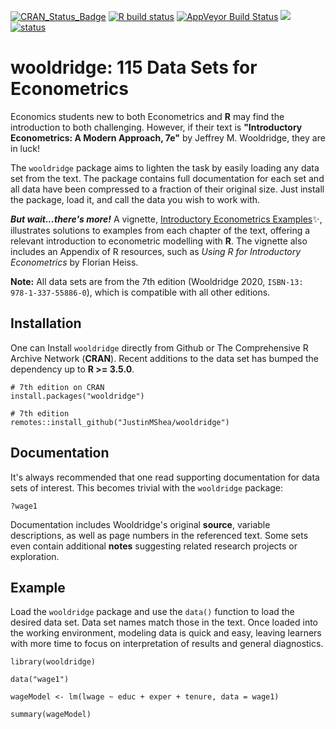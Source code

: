 

[![CRAN_Status_Badge](https://www.r-pkg.org/badges/version/wooldridge)](https://cran.r-project.org/package=wooldridge)
[![R build status](https://github.com/r-lib/actions/workflows/R-CMD-check/badge.svg)](https://github.com/JustinMShea/wooldridge/actions?workflow=R-CMD-check)
[![AppVeyor Build Status](https://ci.appveyor.com/api/projects/status/github/JustinMShea/wooldridge?branch=master&svg=true)](https://ci.appveyor.com/project/JustinMShea/wooldridge)   [![](https://cranlogs.r-pkg.org/badges/grand-total/wooldridge)](https://CRAN.R-project.org/package=wooldridge)
[![status](https://tinyverse.netlify.com/badge/wooldridge)](https://CRAN.R-project.org/package=wooldridge)

# wooldridge: 115 Data Sets for Econometrics 

Economics students new to both Econometrics and **R** may find the introduction to both challenging. However, if their text is **"Introductory Econometrics: A Modern Approach, 7e"** by Jeffrey M. Wooldridge, they are in luck!

The `wooldridge` package aims to lighten the task by easily loading any data set from the text. The package contains full documentation for each set and all data have been compressed to a fraction of their original size. Just install the package, load it, and call the data you wish to work with.

_**But wait...there's more!**_ A vignette, [Introductory Econometrics Examples](https://justinmshea.github.io/wooldridge/articles/Introductory-Econometrics-Examples.html):sparkles:, illustrates solutions to examples from each chapter of the text, offering a relevant introduction to econometric modelling with **R**. The vignette also includes an Appendix of R resources, such as *Using R for Introductory Econometrics* by Florian Heiss.

**Note:** All data sets are from the 7th edition (Wooldridge 2020, `ISBN-13: 978-1-337-55886-0`), which is compatible with all other editions.


## Installation

One can Install `wooldridge` directly from Github or The Comprehensive R Archive Network (**CRAN**). Recent additions to the data set has bumped the dependency up to **R >= 3.5.0**.

```{r}
# 7th edition on CRAN
install.packages("wooldridge")
```

```{r}
# 7th edition
remotes::install_github("JustinMShea/wooldridge")
```


## Documentation 

It's always recommended that one read supporting documentation for data sets of interest. This becomes trivial with the `wooldridge` package:

```{r}
?wage1
```

Documentation includes Wooldridge's original **source**, variable descriptions, as well as page numbers in the referenced text. Some sets even contain additional **notes** suggesting related research projects or exploration.

## Example

Load the `wooldridge` package and use the `data()` function to load the desired data set. Data set names match those in the text. Once loaded into the working environment, modeling data is quick and easy, leaving learners with more time to focus on interpretation of results and general diagnostics.

```{r}
library(wooldridge)

data("wage1")

wageModel <- lm(lwage ~ educ + exper + tenure, data = wage1)

summary(wageModel)
```




